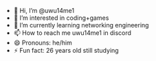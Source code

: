 - 👋 Hi, I’m @uwu14me1
- 👀 I’m interested in coding+games
- 🌱 I’m currently learning networking engineering 
- 📫 How to reach me uwu14me1 in discord
- 😄 Pronouns: he/him
- ⚡ Fun fact: 26 years old still studying 

<!---
uwu14me1/uwu14me1 is a ✨ special ✨ repository because its `README.md` (this file) appears on your GitHub profile.
You can click the Preview link to take a look at your changes.
--->
